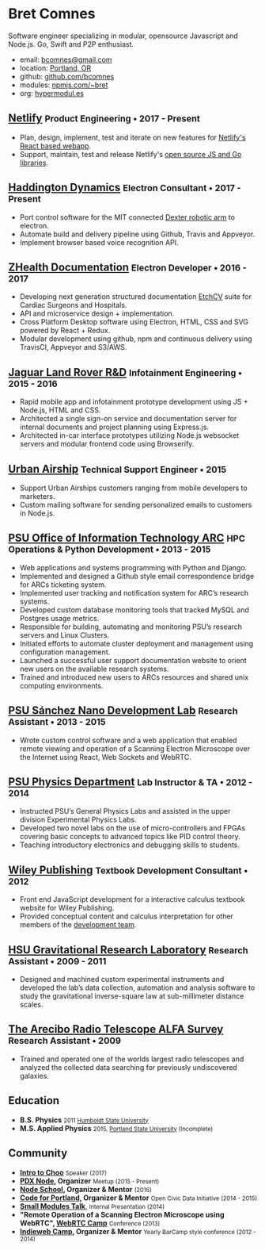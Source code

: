 # Bret Comnes

Software engineer specializing in modular, opensource Javascript and Node.js.  Go, Swift and P2P enthusiast.

- email: [bcomnes@gmail.com](mailto:bcomnes@gmail.com)
- location: [Portland, OR](http://osm.org/go/WIDwCTzGh-?m=)
- github: [github.com/bcomnes](https://github.com/bcomnes)
- modules: [npmjs.com/~bret](https://www.npmjs.com/~bret)
- org: [hypermodul.es](http://hypermodul.es)


## [Netlify](https://www.netlify.com) <small>Product Engineering • 2017 - Present</small>

- Plan, design, implement, test and iterate on new features for [Netlify's React based webapp](https://app.netlify.com).
- Support, maintain, test and release Netlify's [open source JS and Go libraries](https://github.com/netlify).

## [Haddington Dynamics](http://hdrobotic.com) <small>Electron Consultant • 2017 - Present</small>
- Port control software for the MIT connected [Dexter robotic arm](https://www.kickstarter.com/projects/51496107/dexter-the-robotic-arm-to-end-scarcity) to electron.
- Automate build and delivery pipeline using Github, Travis and Appveyor.
- Implement browser based voice recognition API.

## [ZHealth Documentation](http://www.zhealthconsulting.com) <small>Electron Developer • 2016 - 2017</small>

- Developing next generation structured documentation [EtchCV](https://zhealthdocumentation.com/etch-suite/) suite for Cardiac Surgeons and Hospitals.
- API and microservice design + implementation.
- Cross Platform Desktop software using Electron, HTML, CSS and SVG powered by React + Redux.
- Modular development using github, npm and continuous delivery using TravisCI, Appveyor and S3/AWS.

## [Jaguar Land Rover R&D](https://www.jlrtechincubator.com/) <small>Infotainment Engineering • 2015 - 2016</small>

- Rapid mobile app and infotainment prototype development using JS + Node.js, HTML and CSS.
- Architected a single sign-on service and documentation server for internal documents and project planning using Express.js.
- Architected in-car interface prototypes utilizing Node.js websocket servers and modular frontend code using Browserify.

## [Urban Airship](https://www.urbanairship.com) <small>Technical Support Engineer • 2015</small>

- Support Urban Airships customers ranging from mobile developers to marketers.
- Custom mailing software for sending personalized emails to customers in Node.js.

## [PSU Office of Information Technology ARC](https://www.pdx.edu/oit/research-computing) <small>HPC Operations & Python Development • 2013 - 2015</small>

- Web applications and systems programming with Python and Django.
- Implemented and designed a Github style email correspondence bridge for ARCs ticketing system.
- Implemented user tracking and notification system for ARC’s research systems.
- Developed custom database monitoring tools that tracked MySQL and Postgres usage metrics.
- Responsible for building, automating and monitoring PSU’s research servers and Linux Clusters.
- Initiated efforts to automate cluster deployment and management using configuration management.
- Launched a successful user support documentation website to orient new users on the available
research systems.
- Trained and introduced new users to ARCs resources and shared unix computing environments.

## [PSU Sánchez Nano Development Lab](http://www.pdx.edu/nano-development-lab/) <small>Research Assistant • 2013 - 2015</small>

- Wrote custom control software and a web application that enabled remote viewing and operation of a Scanning Electron Microscope over the Internet using React, Web Sockets and WebRTC.

## [PSU Physics Department](http://www.pdx.edu/physics/) <small>Lab Instructor & TA • 2012 - 2014</small>

- Instructed PSU’s General Physics Labs and assisted in the upper division Experimental Physics Labs.
- Developed two novel labs on the use of micro-controllers and FPGAs covering basic concepts to
advanced topics like PID control theory.
- Teaching introductory electronics and debugging skills to students.

## [Wiley Publishing](https://www.wiley.com/en-us) <small>Textbook Development Consultant • 2012</small>

- Front end JavaScript development for a interactive calculus textbook website for Wiley Publishing.
- Provided conceptual content and calculus interpretation for other members of the [development team](http://www.cardinalts.com/site/index.html).

## [HSU Gravitational Research Laboratory](http://www2.humboldt.edu/physics/gravitational-lab.html) <small>Research Assistant • 2009 - 2011</small>

- Designed and machined custom experimental instruments and developed the lab’s data collection, automation and analysis software to study the gravitational inverse-square law at sub-millimeter distance scales.

## [The Arecibo Radio Telescope ALFA Survey](http://egg.astro.cornell.edu/index.php/) <small>Research Assistant • 2009</small>

- Trained and operated one of the worlds largest radio telescopes and analyzed the collected data searching for previously undiscovered galaxies.

## Education

- **B.S. Physics** <small>2011 [Humboldt State University](http://www2.humboldt.edu/physics/)</small>
- **M.S. Applied Physics** <small>2015, [Portland State University](http://www.pdx.edu/physics/) (Incomplete)</small>

## Community

- **[Intro to Choo](https://www.youtube.com/watch?v=aqtku9qCTmQ)** <small>Speaker (2017)</small>
- **[PDX Node](https://www.meetup.com/pdxnode/), Organizer** <small>Meetup (2015 - Present)</small>
- **[Node School](https://nodeschool.io), Organizer & Mentor** <small>(2016)</small>
- **[Code for Portland](http://www.codeforportland.org), Organizer & Mentor** <small>Open Civic Data Initiative (2014 - 2015)</small>
- **[Small Modules Talk](http://bcomnes.github.io/slides/small-modules/)**, <small>Internal Presentation (2014)</small>
- **"Remote Operation of a Scanning Electron Microscope using WebRTC", [WebRTC Camp](https://twitter.com/WebRTCCamp)** <small>Conference (2013)</small>
- **[Indieweb Camp](https://indieweb.org), Organizer & Mentor** <small>Yearly BarCamp style conference (2012 - 2014)</small>


